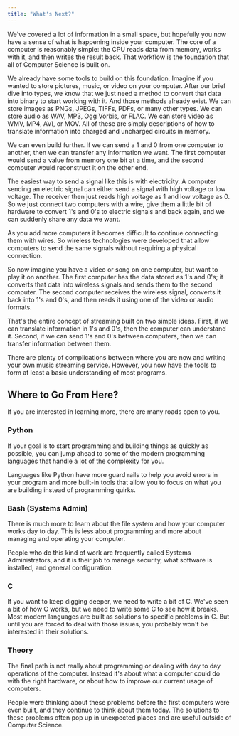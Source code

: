 ```yaml
---
title: "What's Next?"
---
```


We've covered a lot of information in a small space, but hopefully you now have
a sense of what is happening inside your computer. The core of a computer is
reasonably simple: the CPU reads data from memory, works with it, and then
writes the result back. That workflow is the foundation that all of Computer
Science is built on.

We already have some tools to build on this foundation. Imagine if you wanted to
store pictures, music, or video on your computer. After our brief dive into
types, we know that we just need a method to convert that data into binary to start
working with it. And those methods already exist. We can store images as PNGs, JPEGs,
TIFFs, PDFs, or many other types. We can store audio as WAV, MP3, Ogg Vorbis, or
FLAC. We can store video as WMV, MP4, AVI, or MOV. All of these are simply
descriptions of how to translate information into charged and uncharged circuits
in memory.

We can even build further. If we can send a 1 and 0 from one computer to
another, then we can transfer any information we want. The first computer would
send a value from memory one bit at a time, and the second computer would
reconstruct it on the other end.

The easiest way to send a signal like this is with electricity. A computer
sending an electric signal can either send a signal with high voltage or low
voltage. The receiver then just reads high voltage as 1 and low voltage as 0.
So we just connect two computers with a wire, give them a little bit of hardware
to convert 1's and 0's to electric signals and back again, and we can suddenly
share any data we want.

As you add more computers it becomes difficult to continue connecting them with
wires. So wireless technologies were developed that allow computers to send the
same signals without requiring a physical connection.

So now imagine you have a video or song on one computer, but want to play it on
another. The first computer has the data stored as 1's and 0's; it converts that
data into wireless signals and sends them to the second computer. The second
computer receives the wireless signal, converts it back into 1's and 0's, and
then reads it using one of the video or audio formats.

That's the entire concept of streaming built on two simple ideas. First, if we can
translate information in 1's and 0's, then the computer can understand it.
Second, if we can send 1's and 0's between computers, then we can transfer
information between them.

There are plenty of complications between where you are now and writing your own
music streaming service. However, you now have the tools to form at least a
basic understanding of most programs.

## Where to Go From Here?

If you are interested in learning more, there are many roads open to you.

### Python

If your goal is to start programming and building things as quickly as possible,
you can jump ahead to some of the modern programming languages that handle a lot
of the complexity for you.

Languages like Python have more guard rails to help you avoid errors in your
program and more built-in tools that allow you to focus on what you are building
instead of programming quirks.

### Bash (Systems Admin)

There is much more to learn about the file system and how your computer works
day to day. This is less about programming and more about managing and
operating your computer.

People who do this kind of work are frequently called Systems Administrators,
and it is their job to manage security, what software is installed, and general
configuration.

### C

If you want to keep digging deeper, we need to write a bit of C. We've seen a
bit of how C works, but we need to write some C to see how it breaks. Most
modern languages are built as solutions to specific problems in C. But until you
are forced to deal with those issues, you probably won't be interested in their
solutions.

### Theory

The final path is not really about programming or dealing with day to day
operations of the computer. Instead it's about what a computer could do with the
right hardware, or about how to improve our current usage of computers.

People were thinking about these problems before the first computers were even
built, and they continue to think about them today. The solutions to these
problems often pop up in unexpected places and are useful outside of Computer
Science.
